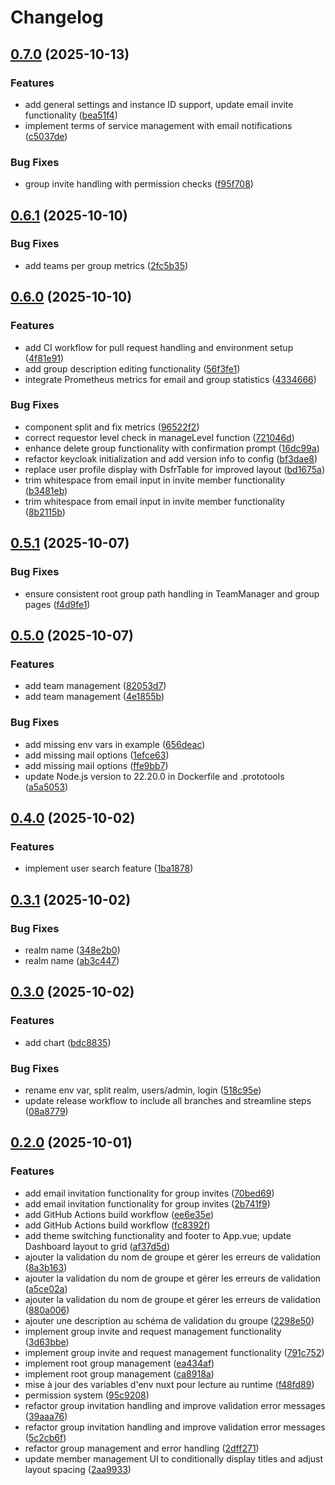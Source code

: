# Changelog

## [0.7.0](https://github.com/IA-Generative/keycloak-comu/compare/v0.6.1...v0.7.0) (2025-10-13)


### Features

* add general settings and instance ID support, update email invite functionality ([bea51f4](https://github.com/IA-Generative/keycloak-comu/commit/bea51f4eb86e4314cd9033fca30929fe7e6358bd))
* implement terms of service management with email notifications ([c5037de](https://github.com/IA-Generative/keycloak-comu/commit/c5037deab4234c749c718d832804627976f5e4f4))


### Bug Fixes

* group invite handling with permission checks ([f95f708](https://github.com/IA-Generative/keycloak-comu/commit/f95f7083b86564b7b2964cc52da1bf9271fa0d1b))

## [0.6.1](https://github.com/IA-Generative/keycloak-comu/compare/v0.6.0...v0.6.1) (2025-10-10)


### Bug Fixes

* add teams per group metrics ([2fc5b35](https://github.com/IA-Generative/keycloak-comu/commit/2fc5b35cd140977d3ea3eb987ff330c5eb73806e))

## [0.6.0](https://github.com/IA-Generative/keycloak-comu/compare/v0.5.1...v0.6.0) (2025-10-10)


### Features

* add CI workflow for pull request handling and environment setup ([4f81e91](https://github.com/IA-Generative/keycloak-comu/commit/4f81e91d286f8a1776b38c9ca86688c0effae05b))
* add group description editing functionality ([56f3fe1](https://github.com/IA-Generative/keycloak-comu/commit/56f3fe1a817d77545eac3937ec769462c839cfa3))
* integrate Prometheus metrics for email and group statistics ([4334666](https://github.com/IA-Generative/keycloak-comu/commit/4334666b1e1542da7037f1c188f74e91c713567f))


### Bug Fixes

* component split and fix metrics ([96522f2](https://github.com/IA-Generative/keycloak-comu/commit/96522f28748e28ccbf4db89aa759b8418940e18b))
* correct requestor level check in manageLevel function ([721046d](https://github.com/IA-Generative/keycloak-comu/commit/721046dfa7100d8e0d5b50612217eafad3053791))
* enhance delete group functionality with confirmation prompt ([16dc99a](https://github.com/IA-Generative/keycloak-comu/commit/16dc99afbfb51578b61713a841d43e3a27ea9df2))
* refactor keycloak initialization and add version info to config ([bf3dae8](https://github.com/IA-Generative/keycloak-comu/commit/bf3dae8942f06ef5e22e7f935bb3517bd764193c))
* replace user profile display with DsfrTable for improved layout ([bd1675a](https://github.com/IA-Generative/keycloak-comu/commit/bd1675adb76f40f2283a9a433efe803892f75669))
* trim whitespace from email input in invite member functionality ([b3481eb](https://github.com/IA-Generative/keycloak-comu/commit/b3481ebf80a813edc5a534addd99250e5a4fbbee))
* trim whitespace from email input in invite member functionality ([8b2115b](https://github.com/IA-Generative/keycloak-comu/commit/8b2115ba926c1260c81ad51e44d6d0e747c32dc7))

## [0.5.1](https://github.com/IA-Generative/keycloak-comu/compare/v0.5.0...v0.5.1) (2025-10-07)


### Bug Fixes

* ensure consistent root group path handling in TeamManager and group pages ([f4d9fe1](https://github.com/IA-Generative/keycloak-comu/commit/f4d9fe129d02ca3d554c7682d0c3ed41d473da65))

## [0.5.0](https://github.com/IA-Generative/keycloak-comu/compare/v0.4.0...v0.5.0) (2025-10-07)


### Features

* add team management ([82053d7](https://github.com/IA-Generative/keycloak-comu/commit/82053d7b5a8b80a0ebf8b4182a77e7044765b8c9))
* add team management ([4e1855b](https://github.com/IA-Generative/keycloak-comu/commit/4e1855bc4414f372f55c29d71995c6d5352e1bd8))


### Bug Fixes

* add missing env vars in example ([656deac](https://github.com/IA-Generative/keycloak-comu/commit/656deacd4ab3038fc27b967968d6a0673020594e))
* add missing mail options ([1efce63](https://github.com/IA-Generative/keycloak-comu/commit/1efce63109b88c4811dc08da898444759245402d))
* add missing mail options ([ffe9bb7](https://github.com/IA-Generative/keycloak-comu/commit/ffe9bb7c239e43f6623b46c930cc072929fe77ac))
* update Node.js version to 22.20.0 in Dockerfile and .prototools ([a5a5053](https://github.com/IA-Generative/keycloak-comu/commit/a5a5053df20ed33717823cce334327b5ff60c7be))

## [0.4.0](https://github.com/IA-Generative/keycloak-comu/compare/v0.3.1...v0.4.0) (2025-10-02)


### Features

* implement user search feature ([1ba1878](https://github.com/IA-Generative/keycloak-comu/commit/1ba187860a78f210a5628fa226c7380fb1111bf3))

## [0.3.1](https://github.com/IA-Generative/keycloak-comu/compare/v0.3.0...v0.3.1) (2025-10-02)


### Bug Fixes

* realm name ([348e2b0](https://github.com/IA-Generative/keycloak-comu/commit/348e2b0ce188558e1ce2e77f6f1cfec523a09118))
* realm name ([ab3c447](https://github.com/IA-Generative/keycloak-comu/commit/ab3c447e481ef82ef58af118c2d49190816c140e))

## [0.3.0](https://github.com/IA-Generative/keycloak-comu/compare/v0.2.0...v0.3.0) (2025-10-02)


### Features

* add chart ([bdc8835](https://github.com/IA-Generative/keycloak-comu/commit/bdc8835088bf97d86fb0a2db9deb62d9e9a70ca9))


### Bug Fixes

* rename env var, split realm, users/admin, login ([518c95e](https://github.com/IA-Generative/keycloak-comu/commit/518c95e16827b52ae792049a47a3d62f562f6cf8))
* update release workflow to include all branches and streamline steps ([08a8779](https://github.com/IA-Generative/keycloak-comu/commit/08a877917b2c96633e0a83aa4f2d1a68ed4faa2f))

## [0.2.0](https://github.com/IA-Generative/keycloak-comu/compare/v0.1.0...v0.2.0) (2025-10-01)


### Features

* add email invitation functionality for group invites ([70bed69](https://github.com/IA-Generative/keycloak-comu/commit/70bed6958dbd2b7577bcdf549bbfd13cfe573ff5))
* add email invitation functionality for group invites ([2b741f9](https://github.com/IA-Generative/keycloak-comu/commit/2b741f91a569bfa866e4f553c218595eb3f99c45))
* add GitHub Actions build workflow ([ee6e35e](https://github.com/IA-Generative/keycloak-comu/commit/ee6e35ea1c4093a306aaf1b1d211c3ad2108a808))
* add GitHub Actions build workflow ([fc8392f](https://github.com/IA-Generative/keycloak-comu/commit/fc8392ffcdd5bc896cbe07ba77b9eac06448f8d2))
* add theme switching functionality and footer to App.vue; update Dashboard layout to grid ([af37d5d](https://github.com/IA-Generative/keycloak-comu/commit/af37d5d0b4b053fedc71050fda3dfbd6232805b5))
* ajouter la validation du nom de groupe et gérer les erreurs de validation ([8a3b163](https://github.com/IA-Generative/keycloak-comu/commit/8a3b163fe4471be881e9648d476abf828d1e3c40))
* ajouter la validation du nom de groupe et gérer les erreurs de validation ([a5ce02a](https://github.com/IA-Generative/keycloak-comu/commit/a5ce02ab79951ebddc7c8f9c64a7828ac062eb9d))
* ajouter la validation du nom de groupe et gérer les erreurs de validation ([880a006](https://github.com/IA-Generative/keycloak-comu/commit/880a006e62d54dc8243b226b0a87e216bb55a71b))
* ajouter une description au schéma de validation du groupe ([2298e50](https://github.com/IA-Generative/keycloak-comu/commit/2298e50c524fa9ca37c692a14660dd1b5fe9773b))
* implement group invite and request management functionality ([3d63bbe](https://github.com/IA-Generative/keycloak-comu/commit/3d63bbe9e8913ff1ef2718413058ee7f4948de55))
* implement group invite and request management functionality ([791c752](https://github.com/IA-Generative/keycloak-comu/commit/791c75298804bdbf6f326e8f39f4c582fd22c6fe))
* implement root group management ([ea434af](https://github.com/IA-Generative/keycloak-comu/commit/ea434af1cbc8eb560e98b3d1b4883096d374ac01))
* implement root group management ([ca8918a](https://github.com/IA-Generative/keycloak-comu/commit/ca8918a12f472d4c7943d18ea3e3e4fdf937b41e))
* mise à jour des variables d'env nuxt pour lecture au runtime ([f48fd89](https://github.com/IA-Generative/keycloak-comu/commit/f48fd89b0aba30e3844c0f3c2c0373b628dd989b))
* permission system ([95c9208](https://github.com/IA-Generative/keycloak-comu/commit/95c920818427480b726182b34a130803489b11f2))
* refactor group invitation handling and improve validation error messages ([39aaa76](https://github.com/IA-Generative/keycloak-comu/commit/39aaa76b9515d93b547a18ed59db84f265090ed5))
* refactor group invitation handling and improve validation error messages ([5c2cb6f](https://github.com/IA-Generative/keycloak-comu/commit/5c2cb6fa6a3492932f54dfd22881b8707b95e33d))
* refactor group management and error handling ([2dff271](https://github.com/IA-Generative/keycloak-comu/commit/2dff27171232f6014121011a929ce8a1969277b5))
* update member management UI to conditionally display titles and adjust layout spacing ([2aa9933](https://github.com/IA-Generative/keycloak-comu/commit/2aa9933dd769270b1123984de8a7a12708889097))
